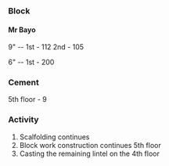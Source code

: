 ### Block 

#### Mr Bayo
9" -- 1st - 112 
     2nd - 105

6" -- 1st - 200
       


### Cement 
5th floor - 9

### Activity 
1. Scalfolding continues 
2. Block work construction continues 5th floor
3. Casting the remaining lintel on the 4th floor